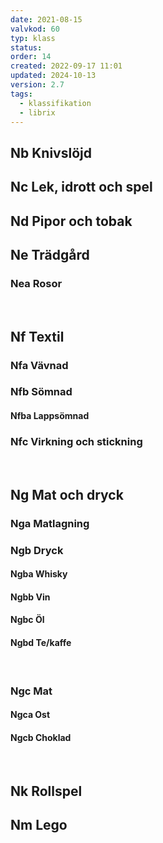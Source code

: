 ```yaml
---
date: 2021-08-15
valvkod: 60
typ: klass
status: 
order: 14
created: 2022-09-17 11:01
updated: 2024-10-13
version: 2.7
tags:
  - klassifikation
  - librix
---
```


## Nb  Knivslöjd
## Nc  Lek, idrott och spel
## Nd  Pipor och tobak
## Ne Trädgård
### Nea Rosor

<br>

## Nf Textil
### Nfa Vävnad
### Nfb Sömnad
#### Nfba Lappsömnad
### Nfc Virkning och stickning

<br>

## Ng Mat och dryck
### Nga Matlagning
### Ngb Dryck
#### Ngba Whisky
#### Ngbb Vin
#### Ngbc Öl
#### Ngbd Te/kaffe

<br>

### Ngc Mat
#### Ngca Ost
#### Ngcb Choklad

<br>

## Nk Rollspel

## Nm Lego
